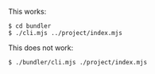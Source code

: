 This works:

```
$ cd bundler
$ ./cli.mjs ../project/index.mjs
```

This does not work:

```
$ ./bundler/cli.mjs ./project/index.mjs
```
